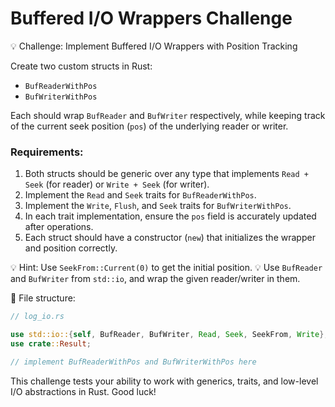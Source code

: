 # Buffered I/O Wrappers Challenge

💡 Challenge: Implement Buffered I/O Wrappers with Position Tracking

Create two custom structs in Rust:
- `BufReaderWithPos`
- `BufWriterWithPos`

Each should wrap `BufReader` and `BufWriter` respectively, while keeping track of the current seek position (`pos`) of the underlying reader or writer.

### Requirements:
1. Both structs should be generic over any type that implements `Read + Seek` (for reader) or `Write + Seek` (for writer).
2. Implement the `Read` and `Seek` traits for `BufReaderWithPos`.
3. Implement the `Write`, `Flush`, and `Seek` traits for `BufWriterWithPos`.
4. In each trait implementation, ensure the `pos` field is accurately updated after operations.
5. Each struct should have a constructor (`new`) that initializes the wrapper and position correctly.

💡 Hint: Use `SeekFrom::Current(0)` to get the initial position.
💡 Use `BufReader` and `BufWriter` from `std::io`, and wrap the given reader/writer in them.

📁 File structure:
```rust
// log_io.rs

use std::io::{self, BufReader, BufWriter, Read, Seek, SeekFrom, Write};
use crate::Result;

// implement BufReaderWithPos and BufWriterWithPos here
```

This challenge tests your ability to work with generics, traits, and low-level I/O abstractions in Rust. Good luck!
